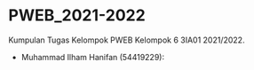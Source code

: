 # PWEB_2021-2022
Kumpulan Tugas Kelompok PWEB Kelompok 6 3IA01 2021/2022.
- Muhammad Ilham Hanifan (54419229):
